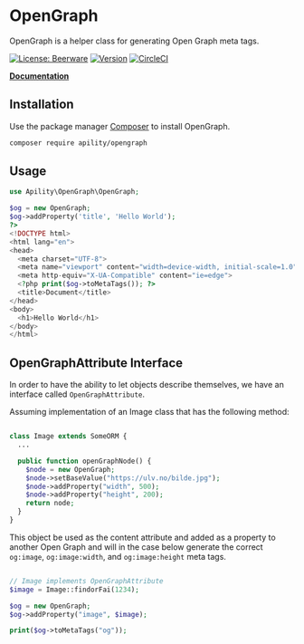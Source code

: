 # OpenGraph

OpenGraph is a helper class for generating Open Graph meta tags.

[![License: Beerware](https://img.shields.io/badge/license-beerware-green.svg)](https://spdx.org/licenses/Beerware)
[![Version](https://img.shields.io/github/tag/apility/opengraph.svg?label=version)](https://github.com/apility/opengraph/releases/latest)
[![CircleCI](https://circleci.com/gh/apility/opengraph/tree/dev.svg?style=shield&circle-token=5df30032f17a7be371fe2fe0f145664e3ca0945a)](https://circleci.com/gh/apility/opengraph/tree/dev)

**[Documentation](http://htmlpreview.github.io/?https://github.com/apility/opengraph/blob/master/docs/index.html)**

## Installation

Use the package manager [Composer](https://getcomposer.org/) to install OpenGraph.

```bash
composer require apility/opengraph
```

## Usage

```php
use Apility\OpenGraph\OpenGraph;

$og = new OpenGraph;
$og->addProperty('title', 'Hello World');
?>
<!DOCTYPE html>
<html lang="en">
<head>
  <meta charset="UTF-8">
  <meta name="viewport" content="width=device-width, initial-scale=1.0">
  <meta http-equiv="X-UA-Compatible" content="ie=edge">
  <?php print($og->toMetaTags()); ?>
  <title>Document</title>
</head>
<body>
  <h1>Hello World</h1>
</body>
</html>
```

## OpenGraphAttribute Interface
In order to have the ability to let objects describe themselves, we have an interface called `OpenGraphAttribute`.

Assuming implementation of an Image class that has the following method:
```php

class Image extends SomeORM {
  ...

  public function openGraphNode() {
    $node = new OpenGraph;
    $node->setBaseValue("https://ulv.no/bilde.jpg");
    $node->addProperty("width", 500);
    $node->addProperty("height", 200);
    return node;
  }
}

```

This object be used as the content attribute and added as a property to another Open Graph
and will in the case below generate the correct `og:image`, `og:image:width`, and `og:image:height` meta tags.
```php

// Image implements OpenGraphAttribute
$image = Image::findorFai(1234);

$og = new OpenGraph;
$og->addProperty("image", $image);

print($og->toMetaTags("og"));

```

